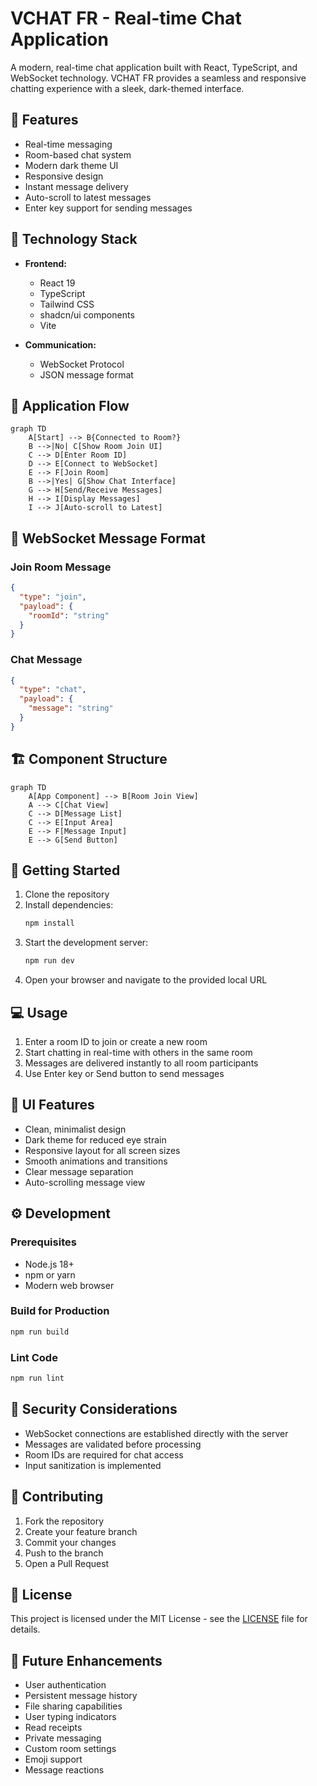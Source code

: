 # VCHAT FR - Real-time Chat Application

A modern, real-time chat application built with React, TypeScript, and WebSocket technology. VCHAT FR provides a seamless and responsive chatting experience with a sleek, dark-themed interface.

## 🌟 Features

- Real-time messaging
- Room-based chat system
- Modern dark theme UI
- Responsive design
- Instant message delivery
- Auto-scroll to latest messages
- Enter key support for sending messages

## 🔧 Technology Stack

- **Frontend:**
  - React 19
  - TypeScript
  - Tailwind CSS
  - shadcn/ui components
  - Vite

- **Communication:**
  - WebSocket Protocol
  - JSON message format

## 🔄 Application Flow

```mermaid
graph TD
    A[Start] --> B{Connected to Room?}
    B -->|No| C[Show Room Join UI]
    C --> D[Enter Room ID]
    D --> E[Connect to WebSocket]
    E --> F[Join Room]
    B -->|Yes| G[Show Chat Interface]
    G --> H[Send/Receive Messages]
    H --> I[Display Messages]
    I --> J[Auto-scroll to Latest]
```

## 📡 WebSocket Message Format

### Join Room Message
```json
{
  "type": "join",
  "payload": {
    "roomId": "string"
  }
}
```

### Chat Message
```json
{
  "type": "chat",
  "payload": {
    "message": "string"
  }
}
```

## 🏗️ Component Structure

```mermaid
graph TD
    A[App Component] --> B[Room Join View]
    A --> C[Chat View]
    C --> D[Message List]
    C --> E[Input Area]
    E --> F[Message Input]
    E --> G[Send Button]
```

## 🚀 Getting Started

1. Clone the repository
2. Install dependencies:
   ```bash
   npm install
   ```
3. Start the development server:
   ```bash
   npm run dev
   ```
4. Open your browser and navigate to the provided local URL

## 💻 Usage

1. Enter a room ID to join or create a new room
2. Start chatting in real-time with others in the same room
3. Messages are delivered instantly to all room participants
4. Use Enter key or Send button to send messages

## 🎨 UI Features

- Clean, minimalist design
- Dark theme for reduced eye strain
- Responsive layout for all screen sizes
- Smooth animations and transitions
- Clear message separation
- Auto-scrolling message view

## ⚙️ Development

### Prerequisites
- Node.js 18+
- npm or yarn
- Modern web browser

### Build for Production
```bash
npm run build
```

### Lint Code
```bash
npm run lint
```

## 🔐 Security Considerations

- WebSocket connections are established directly with the server
- Messages are validated before processing
- Room IDs are required for chat access
- Input sanitization is implemented

## 🤝 Contributing

1. Fork the repository
2. Create your feature branch
3. Commit your changes
4. Push to the branch
5. Open a Pull Request

## 📄 License

This project is licensed under the MIT License - see the [LICENSE](LICENSE) file for details.

## 🎯 Future Enhancements

- User authentication
- Persistent message history
- File sharing capabilities
- User typing indicators
- Read receipts
- Private messaging
- Custom room settings
- Emoji support
- Message reactions
